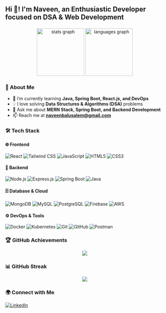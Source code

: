 <h2 align="left">Hi 👋! I'm Naveen, an Enthusiastic Developer focused on DSA & Web Development</h2>

###

<div align="center">
  <img src="https://github-readme-stats.vercel.app/api?username=naveenb27&hide_title=false&hide_rank=false&show_icons=true&include_all_commits=true&count_private=true&disable_animations=false&theme=dracula&locale=en&hide_border=false" height="150" alt="stats graph" />
  <img src="https://github-readme-stats.vercel.app/api/top-langs?username=naveenb27&locale=en&hide_title=false&layout=compact&card_width=320&langs_count=6&theme=dracula&hide_border=false" height="150" alt="languages graph" />
</div>

###

### 🚀 About Me  
- 🌱 I’m currently learning **Java, Spring Boot, React.js, and DevOps**  
- 💡 I love solving **Data Structures & Algorithms (DSA)** problems  
- 💬 Ask me about **MERN Stack, Spring Boot, and Backend Development**  
- 📫 Reach me at **naveenbalusalem@gmail.com**  

###

### 🛠️ Tech Stack  
#### 🌐 Frontend  
![React](https://img.shields.io/badge/React-20232A?style=for-the-badge&logo=react&logoColor=61DAFB)  ![Tailwind CSS](https://img.shields.io/badge/Tailwind%20CSS-38B2AC?style=for-the-badge&logo=tailwind-css&logoColor=white)  ![JavaScript](https://img.shields.io/badge/JavaScript-F7DF1E?style=for-the-badge&logo=javascript&logoColor=black)  ![HTML5](https://img.shields.io/badge/HTML5-E34F26?style=for-the-badge&logo=html5&logoColor=white)  ![CSS3](https://img.shields.io/badge/CSS3-1572B6?style=for-the-badge&logo=css3&logoColor=white)  

#### 🔧 Backend  
![Node.js](https://img.shields.io/badge/Node.js-43853D?style=for-the-badge&logo=node.js&logoColor=white)  ![Express.js](https://img.shields.io/badge/Express.js-000000?style=for-the-badge&logo=express&logoColor=white)  ![Spring Boot](https://img.shields.io/badge/Spring%20Boot-6DB33F?style=for-the-badge&logo=spring-boot&logoColor=white)  ![Java](https://img.shields.io/badge/Java-ED8B00?style=for-the-badge&logo=java&logoColor=white)  

#### 🗄️ Database & Cloud  
![MongoDB](https://img.shields.io/badge/MongoDB-4EA94B?style=for-the-badge&logo=mongodb&logoColor=white)  ![MySQL](https://img.shields.io/badge/MySQL-4479A1?style=for-the-badge&logo=mysql&logoColor=white)  ![PostgreSQL](https://img.shields.io/badge/PostgreSQL-316192?style=for-the-badge&logo=postgresql&logoColor=white)  ![Firebase](https://img.shields.io/badge/Firebase-FFCA28?style=for-the-badge&logo=firebase&logoColor=black)  ![AWS](https://img.shields.io/badge/AWS-232F3E?style=for-the-badge&logo=amazon-aws&logoColor=white)  

#### ⚙️ DevOps & Tools  
![Docker](https://img.shields.io/badge/Docker-2496ED?style=for-the-badge&logo=docker&logoColor=white) ![Kubernetes](https://img.shields.io/badge/Kubernetes-326CE5?style=for-the-badge&logo=kubernetes&logoColor=white)  ![Git](https://img.shields.io/badge/Git-F05032?style=for-the-badge&logo=git&logoColor=white)  ![GitHub](https://img.shields.io/badge/GitHub-181717?style=for-the-badge&logo=github&logoColor=white)  ![Postman](https://img.shields.io/badge/Postman-FF6C37?style=for-the-badge&logo=postman&logoColor=white)  

###

### 🏆 GitHub Achievements  
<div align="center">
  <img src="https://github-profile-trophy.vercel.app/?username=naveenb27&theme=dracula&no-frame=false&no-bg=false&margin-w=4" />
</div>

###


### 📊 GitHub Streak  
<div align="center">
  <img src="https://github-readme-streak-stats.herokuapp.com/?user=naveenb27&theme=dracula" />
</div>

###

### 🌍 Connect with Me  
[![LinkedIn](https://img.shields.io/badge/LinkedIn-0A66C2?style=for-the-badge&logo=linkedin&logoColor=white)](https://www.linkedin.com/in/naveen-balu-743b54225/) 

